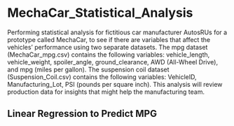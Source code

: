 # MechaCar_Statistical_Analysis
Performing statistical analysis for fictitious car manufacturer AutosRUs for a prototype called MechaCar, to see if there are variables that affect the vehicles’ performance using two separate datasets.
The mpg dataset (MechaCar_mpg.csv) contains the following variables: vehicle_length, vehicle_weight, spoiler_angle, ground_clearance, AWD (All-Wheel Drive), and mpg (miles per gallon).
The suspension coil dataset (Suspension_Coil.csv) contains the following variables: VehicleID, Manufacturing_Lot, PSI (pounds per square inch).
This analysis will review production data for insights that might help the manufacturing team.

## Linear Regression to Predict MPG
